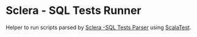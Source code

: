 # Sclera - SQL Tests Runner

Helper to run scripts parsed by [Sclera -SQL Tests Parser](https://github.com/scleradb/sclera-sqltests-parser) using [ScalaTest](http://www.scalatest.org/).
